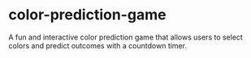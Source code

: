 # color-prediction-game
A fun and interactive color prediction game that allows users to select colors and predict outcomes with a countdown timer.
